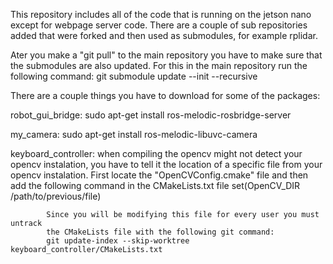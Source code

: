 This repository includes all of the code that is running on the jetson nano except for webpage
server code. There are a couple of sub repositories added that were forked and then used as
submodules, for example rplidar.

Ater you make a "git pull" to the main repository you have to make sure that the submodules 
are also updated. For this in the main repository run the following command:
git submodule update --init --recursive

There are a couple things you have to download for some of the packages:

robot\_gui\_bridge: sudo apt-get install ros-melodic-rosbridge-server

my\_camera: sudo apt-get install ros-melodic-libuvc-camera

keyboard\_controller: when compiling the opencv might not detect your opencv instalation,
			you have to tell it the location of a specific file from your opencv
			instalation. First locate the "OpenCVConfig.cmake" file and then add
			the following command in the CMakeLists.txt file
			set(OpenCV_DIR /path/to/previous/file)

			Since you will be modifying this file for every user you must untrack
			the CMakeLists file with the following git command:
			git update-index --skip-worktree keyboard_controller/CMakeLists.txt
